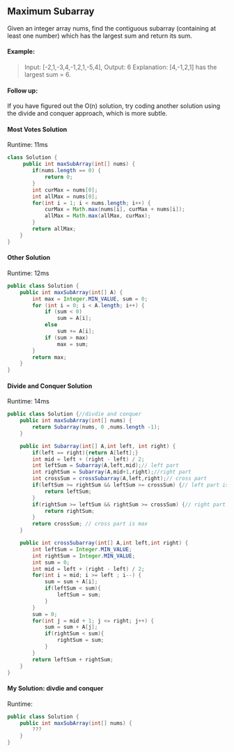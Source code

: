 ## Maximum Subarray

Given an integer array nums, find the contiguous subarray (containing at least one number) which has the largest sum and return its sum.

#### Example:

>Input: [-2,1,-3,4,-1,2,1,-5,4],
Output: 6
Explanation: [4,-1,2,1] has the largest sum = 6.

#### Follow up:

If you have figured out the O(n) solution, try coding another solution using the divide and conquer approach, which is more subtle.



#### Most Votes Solution

Runtime: 11ms

```Java
class Solution {
     public int maxSubArray(int[] nums) {
        if(nums.length == 0) {
            return 0;
        }
        int curMax = nums[0];
        int allMax = nums[0];
        for(int i = 1; i < nums.length; i++) {
            curMax = Math.max(nums[i], curMax + nums[i]);
            allMax = Math.max(allMax, curMax);
        }
        return allMax;
    }
}
```

#### Other Solution

Runtime: 12ms

```Java
public class Solution {
    public int maxSubArray(int[] A) {
        int max = Integer.MIN_VALUE, sum = 0;
        for (int i = 0; i < A.length; i++) {
            if (sum < 0)
                sum = A[i];
            else
                sum += A[i];
            if (sum > max)
                max = sum;
        }
        return max;
    }
}
```

#### Divide and Conquer Solution

Runtime: 14ms

```Java
public class Solution {//divdie and conquer
    public int maxSubArray(int[] nums) {
        return Subarray(nums, 0 ,nums.length -1);
    }

    public int Subarray(int[] A,int left, int right) {
        if(left == right){return A[left];}
        int mid = left + (right - left) / 2;
        int leftSum = Subarray(A,left,mid);// left part
        int rightSum = Subarray(A,mid+1,right);//right part
        int crossSum = crossSubarray(A,left,right);// cross part
        if(leftSum >= rightSum && leftSum >= crossSum) {// left part is max
            return leftSum;
        }
        if(rightSum >= leftSum && rightSum >= crossSum) {// right part is max
            return rightSum;
        }
        return crossSum; // cross part is max
    }

    public int crossSubarray(int[] A,int left,int right) {
        int leftSum = Integer.MIN_VALUE;
        int rightSum = Integer.MIN_VALUE;
        int sum = 0;
        int mid = left + (right - left) / 2;
        for(int i = mid; i >= left ; i--) {
            sum = sum + A[i];
            if(leftSum < sum){
                leftSum = sum;
            }
        }
        sum = 0;
        for(int j = mid + 1; j <= right; j++) {
            sum = sum + A[j];
            if(rightSum < sum){
                rightSum = sum;
            }
        }
        return leftSum + rightSum;
    }
}
```


#### My Solution: divdie and conquer

Runtime:

```Java
public class Solution {
    public int maxSubArray(int[] nums) {
        ???
    }
}
```
